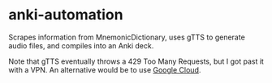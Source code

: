 # anki-automation
Scrapes information from MnemonicDictionary, uses gTTS to generate audio files, and compiles into an Anki deck.

Note that gTTS eventually throws a 429 Too Many Requests, but I got past it with a VPN. An alternative would be to use [Google Cloud](https://cloud.google.com/text-to-speech).
